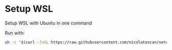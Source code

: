 # Setup WSL

Setup WSL with Ubuntu in one command

Run with:
```bash
sh -c "$(curl -fsSL https://raw.githubusercontent.com/nicolatoscan/setup-wsl/main/INSTALL.sh)"
```
